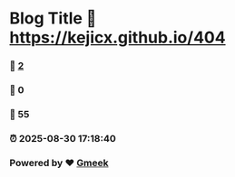 # Blog Title :link: https://kejicx.github.io/404 
### :page_facing_up: [2](https://kejicx.github.io/404/tag.html) 
### :speech_balloon: 0 
### :hibiscus: 55 
### :alarm_clock: 2025-08-30 17:18:40 
### Powered by :heart: [Gmeek](https://github.com/Meekdai/Gmeek)
